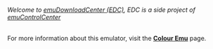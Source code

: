 ###### Welcome to [emuDownloadCenter (EDC)](https://github.com/PhoenixInteractiveNL/emuDownloadCenter/wiki/), EDC is a side project of [emuControlCenter](https://github.com/PhoenixInteractiveNL/emuControlCenter/wiki/)

For more information about this emulator, visit the [**Colour Emu**](https://github.com/PhoenixInteractiveNL/emuDownloadCenter/wiki/Emulator-coloremu#menu) page.
